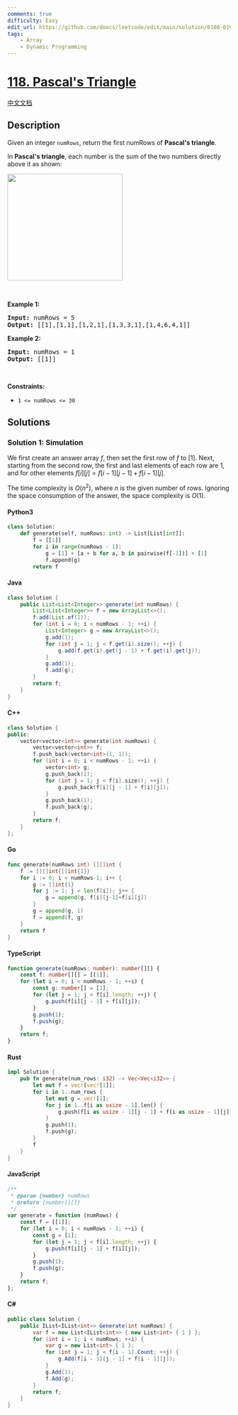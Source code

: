 ```yaml
---
comments: true
difficulty: Easy
edit_url: https://github.com/doocs/leetcode/edit/main/solution/0100-0199/0118.Pascal%27s%20Triangle/README_EN.md
tags:
    - Array
    - Dynamic Programming
---
```


<!-- problem:start -->

# [118. Pascal's Triangle](https://leetcode.com/problems/pascals-triangle)

[中文文档](/solution/0100-0199/0118.Pascal%27s%20Triangle/README.md)

## Description

<!-- description:start -->

<p>Given an integer <code>numRows</code>, return the first numRows of <strong>Pascal&#39;s triangle</strong>.</p>

<p>In <strong>Pascal&#39;s triangle</strong>, each number is the sum of the two numbers directly above it as shown:</p>
<img alt="" src="https://fastly.jsdelivr.net/gh/doocs/leetcode@main/solution/0100-0199/0118.Pascal%27s%20Triangle/images/PascalTriangleAnimated2.gif" style="height:240px; width:260px" />
<p>&nbsp;</p>
<p><strong class="example">Example 1:</strong></p>
<pre><strong>Input:</strong> numRows = 5
<strong>Output:</strong> [[1],[1,1],[1,2,1],[1,3,3,1],[1,4,6,4,1]]
</pre><p><strong class="example">Example 2:</strong></p>
<pre><strong>Input:</strong> numRows = 1
<strong>Output:</strong> [[1]]
</pre>
<p>&nbsp;</p>
<p><strong>Constraints:</strong></p>

<ul>
	<li><code>1 &lt;= numRows &lt;= 30</code></li>
</ul>

<!-- description:end -->

## Solutions

<!-- solution:start -->

### Solution 1: Simulation

We first create an answer array $f$, then set the first row of $f$ to $[1]$. Next, starting from the second row, the first and last elements of each row are $1$, and for other elements $f[i][j] = f[i - 1][j - 1] + f[i - 1][j]$.

The time complexity is $O(n^2)$, where $n$ is the given number of rows. Ignoring the space consumption of the answer, the space complexity is $O(1)$.

<!-- tabs:start -->

#### Python3

```python
class Solution:
    def generate(self, numRows: int) -> List[List[int]]:
        f = [[1]]
        for i in range(numRows - 1):
            g = [1] + [a + b for a, b in pairwise(f[-1])] + [1]
            f.append(g)
        return f
```

#### Java

```java
class Solution {
    public List<List<Integer>> generate(int numRows) {
        List<List<Integer>> f = new ArrayList<>();
        f.add(List.of(1));
        for (int i = 0; i < numRows - 1; ++i) {
            List<Integer> g = new ArrayList<>();
            g.add(1);
            for (int j = 1; j < f.get(i).size(); ++j) {
                g.add(f.get(i).get(j - 1) + f.get(i).get(j));
            }
            g.add(1);
            f.add(g);
        }
        return f;
    }
}
```

#### C++

```cpp
class Solution {
public:
    vector<vector<int>> generate(int numRows) {
        vector<vector<int>> f;
        f.push_back(vector<int>(1, 1));
        for (int i = 0; i < numRows - 1; ++i) {
            vector<int> g;
            g.push_back(1);
            for (int j = 1; j < f[i].size(); ++j) {
                g.push_back(f[i][j - 1] + f[i][j]);
            }
            g.push_back(1);
            f.push_back(g);
        }
        return f;
    }
};
```

#### Go

```go
func generate(numRows int) [][]int {
	f := [][]int{[]int{1}}
	for i := 0; i < numRows-1; i++ {
		g := []int{1}
		for j := 1; j < len(f[i]); j++ {
			g = append(g, f[i][j-1]+f[i][j])
		}
		g = append(g, 1)
		f = append(f, g)
	}
	return f
}
```

#### TypeScript

```ts
function generate(numRows: number): number[][] {
    const f: number[][] = [[1]];
    for (let i = 0; i < numRows - 1; ++i) {
        const g: number[] = [1];
        for (let j = 1; j < f[i].length; ++j) {
            g.push(f[i][j - 1] + f[i][j]);
        }
        g.push(1);
        f.push(g);
    }
    return f;
}
```

#### Rust

```rust
impl Solution {
    pub fn generate(num_rows: i32) -> Vec<Vec<i32>> {
        let mut f = vec![vec![1]];
        for i in 1..num_rows {
            let mut g = vec![1];
            for j in 1..f[i as usize - 1].len() {
                g.push(f[i as usize - 1][j - 1] + f[i as usize - 1][j]);
            }
            g.push(1);
            f.push(g);
        }
        f
    }
}
```

#### JavaScript

```js
/**
 * @param {number} numRows
 * @return {number[][]}
 */
var generate = function (numRows) {
    const f = [[1]];
    for (let i = 0; i < numRows - 1; ++i) {
        const g = [1];
        for (let j = 1; j < f[i].length; ++j) {
            g.push(f[i][j - 1] + f[i][j]);
        }
        g.push(1);
        f.push(g);
    }
    return f;
};
```

#### C#

```cs
public class Solution {
    public IList<IList<int>> Generate(int numRows) {
        var f = new List<IList<int>> { new List<int> { 1 } };
        for (int i = 1; i < numRows; ++i) {
            var g = new List<int> { 1 };
            for (int j = 1; j < f[i - 1].Count; ++j) {
                g.Add(f[i - 1][j - 1] + f[i - 1][j]);
            }
            g.Add(1);
            f.Add(g);
        }
        return f;
    }
}
```

<!-- tabs:end -->

<!-- solution:end -->

<!-- problem:end -->
